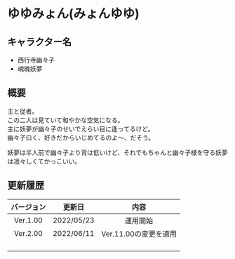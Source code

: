 # ゆゆみょん(みょんゆゆ)

## キャラクター名
- 西行寺幽々子
- 魂魄妖夢

## 概要
主と従者。<br>
この二人は見ていて和やかな空気になる。<br>
主に妖夢が幽々子のせいでえらい目に逢ってるけど。<br>
幽々子曰く、好きだからいじめてるのよ～、だそう。<br>

妖夢は半人前で幽々子より背は低いけど、それでもちゃんと幽々子様を守る妖夢は凛々しくてかっこいい。

## 更新履歴
 | バージョン | 更新日 | 内容 |
 | :---: | :---: | :---: |
 | Ver.1.00 | 2022/05/23 | 運用開始 |
 | Ver.2.00 | 2022/06/11 | Ver.11.00の変更を適用 |
 | | | |
 | | | |
 | | | |
 | | | |

